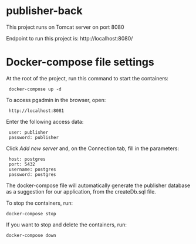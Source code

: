 # publisher-back

This project runs on Tomcat server on port 8080


Endpoint to run this project is: http://localhost:8080/

# Docker-compose file settings

At the root of the project, run this command to start the containers:

     docker-compose up -d

To access pgadmin in the browser, open:

     http://localhost:8081

Enter the following access data:

     user: publisher
     password: publisher

Click *Add new server* and, on the Connection tab, fill in the parameters:

     host: postgres
     port: 5432
     username: postgres
     password: postgres

The docker-compose file will automatically generate the publisher database as a suggestion for our application, from the createDb.sql file.

To stop the containers, run:
    
    docker-compose stop

If you want to stop and delete the containers, run:
    
    docker-compose down